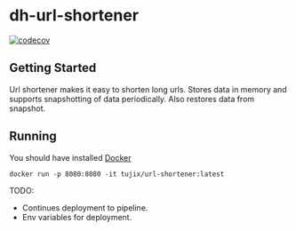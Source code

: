 # dh-url-shortener
[![codecov](https://codecov.io/github/kilicoglutuncay/dh-url-shortener/branch/master/graph/badge.svg?token=Lc1XnvB6YE)](https://codecov.io/github/kilicoglutuncay/dh-url-shortener)
## Getting Started
Url shortener makes it easy to shorten long urls. 
Stores data in memory and supports snapshotting of data periodically. Also restores data from snapshot.


## Running 

You should have installed [Docker](https://www.docker.com/)

```
docker run -p 8080:8080 -it tujix/url-shortener:latest
```


TODO:
- Continues deployment to pipeline.
- Env variables for deployment.